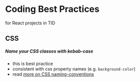# Coding Best Practices
for React projects in TID

## CSS

##### Name your CSS classes with kebab-case 
- this is best practice
- consistent with css property names (e.g. `background-color`)
- read [more on CSS naming-conventions](https://www.freecodecamp.org/news/css-naming-conventions-that-will-save-you-hours-of-debugging-35cea737d849/)

